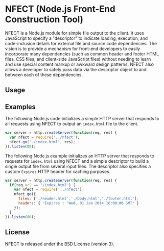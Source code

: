 NFECT (Node.js Front-End Construction Tool)
====

NFECT is a Node.js module for simple file output to the client. It uses 
JavaScript to specify a "descriptor" to indicate loading, execution, 
and code-inclusion details for external file and source code dependencies. 
The vision is to provide a mechanism for front-end developers to easily 
incorporate many dependencies (such as common header and footer HTML files, 
CSS files, and client-side JavaScript files) without needing to learn and 
use special content markup or awkward design patterns. NFECT also allows 
a developer to safely pass data via the descriptor object to and between 
each of these dependencies.

## Usage

## Examples

The following Node.js code initializes a simple HTTP server that responds 
to all requests using NFECT to output an `index.html` file to the client.

```javascript
var server = http.createServer(function(req, res) {
  var nfect = require('../nfect');
  nfect.go('./index.html', res);
}).listen(80);
```

The following Node.js example initializes an HTTP server that responds to 
requests for `index.html` using NFECT and a simple descriptor to build 
a single output file from several input files. The descriptor also 
specifies a custom `Expires` HTTP header for caching purposes.

```javascript
var server = http.createServer(function(req, res) {
  if(req.url == '/index.html') {
    var nfect = require('../nfect');
    nfect.go({
      files: ['./header.html','./body.html','./footer.html'],
      headers: { 'Expires': 'Wed, 01 Jan 2014 16:00:00 GMT' }
    });
  }
}).listen(80);
```

## License

NFECT is released under the BSD License (version 3).
